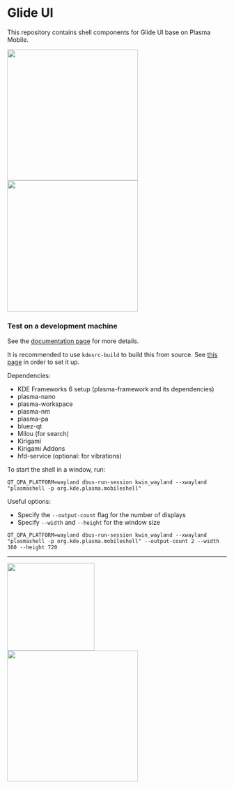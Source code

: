 <!--
- SPDX-FileCopyrightText: None
- SPDX-License-Identifier: CC0-1.0
-->

# Glide UI 

This repository contains shell components for Glide UI base on Plasma Mobile.




<img src="/screenshots/homescreen-folio.png" width=300px/>
<img src="/screenshots/homescreen-halcyon.png" width=300px/>

### Test on a development machine

See the [documentation page](https://invent.kde.org/plasma/plasma-mobile/-/wikis/Building-and-Testing-Locally) for more details.

It is recommended to use `kdesrc-build` to build this from source. See [this page](https://community.kde.org/Get_Involved/development) in order to set it up.

Dependencies:
* KDE Frameworks 6 setup (plasma-framework and its dependencies)
* plasma-nano
* plasma-workspace
* plasma-nm
* plasma-pa
* bluez-qt
* Milou (for search)
* Kirigami
* Kirigami Addons
* hfd-service (optional: for vibrations)

To start the shell in a window, run:

```
QT_QPA_PLATFORM=wayland dbus-run-session kwin_wayland --xwayland "plasmashell -p org.kde.plasma.mobileshell"
```

Useful options:
- Specify the `--output-count` flag for the number of displays
- Specify `--width` and `--height` for the window size

```
QT_QPA_PLATFORM=wayland dbus-run-session kwin_wayland --xwayland "plasmashell -p org.kde.plasma.mobileshell" --output-count 2 --width 360 --height 720
```

---

<img src="https://invent.kde.org/plasma/plasma-mobile/-/wikis/uploads/19a607bb68faa76bbc9f888e33a3aa9a/konqi-calling.png" width=200px>

<br/>

<img src="https://invent.kde.org/plasma/plasma-mobile/-/wikis/uploads/9238173a7cae1d8832d83350eda74f85/developers.png" width=300px>
